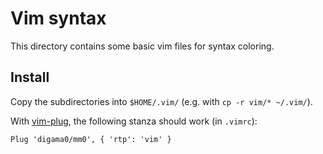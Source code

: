 
# Vim syntax

This directory contains some basic vim files for syntax coloring.

## Install

Copy the subdirectories into `$HOME/.vim/`
(e.g. with `cp -r vim/* ~/.vim/`).

With [vim-plug](https://github.com/junegunn/vim-plug), the following stanza
should work (in `.vimrc`):

```
Plug 'digama0/mm0', { 'rtp': 'vim' }
```
